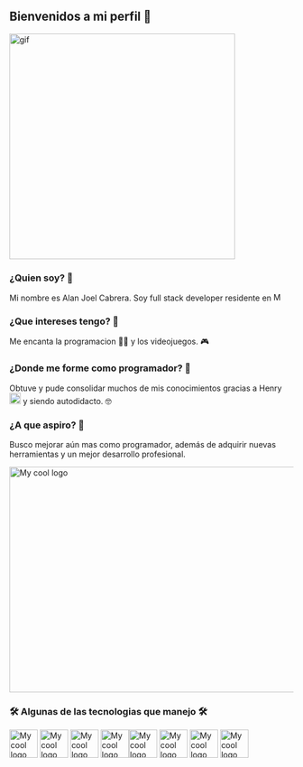 ## Bienvenidos a mi perfil  👋

<img src="https://user-images.githubusercontent.com/121322/32070716-16567e5c-ba42-11e7-9e64-ba96dfe9b64d.gif" alt="gif"  height="400" />

### ¿Quien soy? 👀

Mi nombre es Alan Joel Cabrera.
Soy full stack developer residente en <img src="https://planificatuviaje.es/wp-content/uploads/2020/09/flag-800-176.png" alt="My cool logo"  height="15" />

###  ¿Que intereses tengo? 👀

Me encanta la programacion 👨‍💻 y los videojuegos. 🎮

###  ¿Donde me forme como programador? 👀

Obtuve y pude consolidar muchos de mis conocimientos gracias a Henry <img src="https://res.cloudinary.com/crunchbase-production/image/upload/c_lpad,f_auto,q_auto:eco,dpr_1/tdgwdgx9n7ubjqkhr6ew" alt="My cool logo"  height="20"/> 
y siendo autodidacto. 🤓

###  ¿A que aspiro? 👀

Busco mejorar aún mas como programador, además de adquirir nuevas herramientas y un mejor desarrollo profesional.

<img src="https://i.pinimg.com/originals/5a/52/3d/5a523d3015880ee4199b54b9d7a967f6.gif" alt="My cool logo"  height="400" width="800"/>

###  🛠 Algunas de las tecnologias que manejo 🛠

<img src="https://i.ibb.co/Qv7Xxkh/68747470733a2f2f7777772e706e677265706f2e636f6d2f706e672f3138333633372f3531322f68746d6c352e706e67.png" alt="My cool logo"  height="50" /> <img src="https://i.ibb.co/kX324q0/68747470733a2f2f63646e2e69636f6e73636f75742e636f6d2f69636f6e2f667265652f706e672d3235362f637373332d39.png" alt="My cool logo"  height="50" />
<img src="https://i.ibb.co/d5kbJ5Q/68747470733a2f2f75706c6f61642e77696b696d656469612e6f72672f77696b6970656469612f636f6d6d6f6e732f362f36.png" alt="My cool logo"  height="50" />
<img src="https://i.ibb.co/Px2LCcG/68747470733a2f2f75706c6f61642e77696b696d656469612e6f72672f77696b6970656469612f636f6d6d6f6e732f746875.png" alt="My cool logo"  height="50" /><img src="https://i.ibb.co/p3Hcpc0/68747470733a2f2f6272616e64736c6f676f732e636f6d2f77702d636f6e74656e742f75706c6f6164732f7468756d62732f.png" alt="My cool logo"  height="50" />
<img src="https://i.ibb.co/q0s9Dz2/68747470733a2f2f6272616e64736c6f676f732e636f6d2f77702d636f6e74656e742f75706c6f6164732f696d616765732f.png" alt="My cool logo"  height="50" />
<img src="https://i.ibb.co/WzrX1dx/68747470733a2f2f75706c6f61642e77696b696d656469612e6f72672f77696b6970656469612f636f6d6d6f6e732f746875.png" alt="My cool logo"  height="50" />
<img src="https://i.ibb.co/njRfyd3/68747470733a2f2f6c68332e676f6f676c6575736572636f6e74656e742e636f6d2f70726f78792f574836324b5667594933.png" alt="My cool logo"  height="50" />

